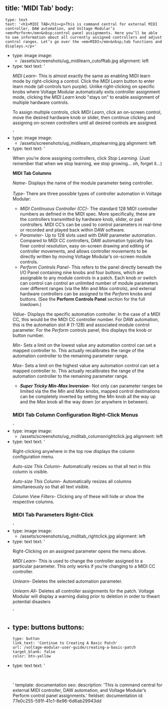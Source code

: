 title: 'MIDI Tab'
body:
  -
    type: text
    text: '<h1>MIDI TAB</h1><p>This is command central for external MIDI controller, DAW automation, and Voltage Modular’s <em>Perform</em>&nbsp;control panel assignments. Here you’ll be able to see information about all currently assigned controllers and adjust control ranges. Let’s go over the <em>MIDI</em>&nbsp;tab functions and displays.</p>'
  -
    type: image
    image:
      - /assets/screenshots/ug_midilearn_cutofftab.jpg
    alignment: left
  -
    type: text
    text: '<p><em>MIDI Learn</em>- This is almost exactly the same as enabling MIDI learn mode by right-clicking a control. Click the <em>MIDI Learn</em>&nbsp;button to enter learn mode (all controls turn purple). Unlike right-clicking on specific knobs where Voltage Modular automatically exits controller assignment mode, clicking the <em>MIDI Learn</em>&nbsp;knob "stays on" to enable assignment of multiple hardware controls.</p><p>To assign multiple controls, click <em>MIDI Learn</em>, click an on-screen control, move the desired hardware knob or slider, then continue clicking and assigning on-screen controllers until all desired controls are assigned.</p>'
  -
    type: image
    image:
      - /assets/screenshots/ug_midilearn_stoplearning.jpg
    alignment: left
  -
    type: text
    text: '<p>When you’re done assigning controllers, click <em>Stop Learning</em>. (Just remember that when we stop learning, we stop growing… oh, forget it…)</p><p><strong>MIDI Tab Columns</strong></p><p><em>Name</em>- Displays the name of the module parameter being controller.<br><br><em>Type</em>- There are three possible types of controller automation in Voltage Modular:</p><ul><li><em>MIDI Continuous Controller (CC)</em>- The standard 128 MIDI controller numbers as defined in the MIDI spec. More specifically, these are the controllers transmitted by hardware knob, slider, or pad controllers. MIDI CC’s can be used to control parameters in real-time or recorded and played back within DAW software.</li><li><em>Parameter</em>- Up to 128 slots used with DAW parameter automation. Compared to MIDI CC controllers, DAW automation typically has finer control resolution, easy on-screen drawing and editing of controller movements, and allows controller movements to be directly written by moving Voltage Modular’s on-screen module controls.</li><li><em>Perform Controls Panel</em>- This refers to the panel directly beneath the I/O Panel containing nine knobs and four buttons, which are assignable to any module controls in a patch. Each knob or switch can control can control an unlimited number of module parameters over different ranges (via the <em>Min</em>&nbsp;and <em>Max</em>&nbsp;controls), and external hardware controllers can be assigned to the <em>Perform</em>&nbsp;knobs and buttons. (See the <strong>Perform Controls Panel</strong>&nbsp;section for the full lowdown.)</li></ul><p><em>Value-</em>&nbsp;Displays the specific automation controller. In the case of a MIDI CC, this would be the MIDI CC controller number. For DAW automation, this is the automation slot # (1-128) and associated module control parameter. For the <em>Perform</em>&nbsp;controls panel, this displays the knob or button number.</p><p><em>Min</em>- Sets a limit on the lowest value any automation control can set a mapped controller to. This actually recalibrates the range of the automation controller to the remaining parameter range.</p><p><em>Max</em>- Sets a limit on the highest value any automation control can set a mapped controller to. This actually recalibrates the range of the automation controller to the remaining parameter range.</p><ul><li><strong><em>Super Tricky Min-Max Inversion</em></strong>- Not only can parameter ranges be limited via the the <em>Min</em>&nbsp;and <em>Max</em>&nbsp;knobs, mapped control destinations can be completely inverted by setting the <em>Min</em>&nbsp;knob all the way up and the <em>Max</em>&nbsp;knob all the way down (or anywhere in between).<br></li></ul><h3>MIDI Tab Column Configuration Right-Click Menus</h3>'
  -
    type: image
    image:
      - /assets/screenshots/ug_miditab_columsnrightclick.jpg
    alignment: left
  -
    type: text
    text: '<p>Right-clicking anywhere in the top row displays the column configuration menu.</p><p><em>Auto-size This Column</em>- Automatically resizes so that all text in this column is visible.</p><p><em>Auto-size This Column</em>- Automatically resizes all columns simultaneously so that all text visible.</p><p><em>Column View Filters</em>- Clicking any of these will hide or show the respective columns.</p><h3>MIDI Tab Parameters Right-Click</h3>'
  -
    type: image
    image:
      - /assets/screenshots/ug_miditab_rightclick.jpg
    alignment: left
  -
    type: text
    text: '<p>Right-Clicking on an assigned parameter opens the menu above.</p><p><em>MIDI Learn</em>- This is used to change the controller assigned to a particular parameter. This only works if you’re changing to a MIDI CC controller.</p><p><em>Unlearn</em>- Deletes the selected automation parameter.</p><p><em>Unlearn All-</em>&nbsp;Deletes all controller assignments for the patch. Voltage Modular will display a warning dialog prior to deletion in order to thwart potential disasters</p>'
  -
    type: buttons
    buttons:
      -
        type: button
        link_text: 'Continue to Creating A Basic Patch'
        url: /voltage-modular-user-guide/creating-a-basic-patch
        target_blank: false
        color: btn-yellow
  -
    type: text
    text: '<p><br></p>'
template: documentation
seo:
  description: 'This is command central for external MIDI controller, DAW automation, and Voltage Modular’s Perform control panel assignments.'
fieldset: documentation
id: 77e0c255-591f-41c1-8e96-6d6ab29943dd
